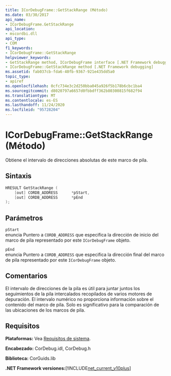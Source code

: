 ```yaml
---
title: ICorDebugFrame::GetStackRange (Método)
ms.date: 03/30/2017
api_name:
- ICorDebugFrame.GetStackRange
api_location:
- mscordbi.dll
api_type:
- COM
f1_keywords:
- ICorDebugFrame::GetStackRange
helpviewer_keywords:
- GetStackRange method, ICorDebugFrame interface [.NET Framework debugging]
- ICorDebugFrame::GetStackRange method [.NET Framework debugging]
ms.assetid: fab037cb-fda6-40fb-9367-921e435dd5a0
topic_type:
- apiref
ms.openlocfilehash: 0cfc734e3c2d250bba045a926f5b178b6cbc1ba4
ms.sourcegitcommit: d8020797a6657d0fbbdff362b80300815f682f94
ms.translationtype: MT
ms.contentlocale: es-ES
ms.lasthandoff: 11/24/2020
ms.locfileid: "95728204"
---
```

# <a name="icordebugframegetstackrange-method"></a>ICorDebugFrame::GetStackRange (Método)

Obtiene el intervalo de direcciones absolutas de este marco de pila.  
  
## <a name="syntax"></a>Sintaxis  
  
```cpp  
HRESULT GetStackRange (  
    [out] CORDB_ADDRESS      *pStart,
    [out] CORDB_ADDRESS      *pEnd  
);  
```  
  
## <a name="parameters"></a>Parámetros  

 `pStart`  
 enuncia Puntero a `CORDB_ADDRESS` que especifica la dirección de inicio del marco de pila representado por este `ICorDebugFrame` objeto.  
  
 `pEnd`  
 enuncia Puntero a `CORDB_ADDRESS` que especifica la dirección final del marco de pila representado por este `ICorDebugFrame` objeto.  
  
## <a name="remarks"></a>Comentarios  

 El intervalo de direcciones de la pila es útil para juntar juntos los seguimientos de la pila intercalados recopilados de varios motores de depuración. El intervalo numérico no proporciona información sobre el contenido del marco de pila. Solo es significativo para la comparación de las ubicaciones de los marcos de pila.  
  
## <a name="requirements"></a>Requisitos  

 **Plataformas:** Vea [Requisitos de sistema](../../get-started/system-requirements.md).  
  
 **Encabezado:** CorDebug.idl, CorDebug.h  
  
 **Biblioteca:** CorGuids.lib  
  
 **.NET Framework versiones:**[!INCLUDE[net_current_v10plus](../../../../includes/net-current-v10plus-md.md)]
